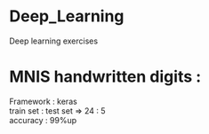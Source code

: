 # Deep_Learning
 Deep learning exercises<br>
# MNIS handwritten digits : <br>
 Framework : keras<br>
 train set : test set => 24 : 5<br>
 accuracy : 99%up<br>
